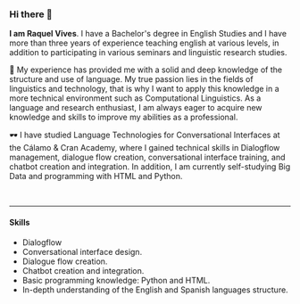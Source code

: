 ### Hi there 👋


<b>I am Raquel Vives</b>. I have a Bachelor's degree in English Studies and I have more than three years of experience teaching english at various levels, in addition to participating in various seminars and linguistic research studies. 

💼 My experience has provided me with a solid and deep knowledge of the structure and use of language. My true passion lies in the fields of linguistics and technology, that is why I want to apply this knowledge in a more technical environment such as Computational Linguistics. As a language and research enthusiast, I am always eager to acquire new knowledge and skills to improve my abilities as a professional.

🕶 I have studied Language Technologies for Conversational Interfaces at the Cálamo & Cran Academy, where I gained technical skills in Dialogflow management, dialogue flow creation, conversational interface training, and chatbot creation and integration. In addition, I am currently self-studying Big Data and programming with HTML and Python. 

<br>
<hr>

<h4>Skills</h4>
<ul style="list-style-type:disc">
  <li>Dialogflow</li>
  <li>Conversational interface design.</li>
  <li>Dialogue flow creation.</li>
  <li>Chatbot creation and integration.</li>
  <li>Basic programming knowledge: Python and HTML.</li>
  <li>In-depth understanding of the English and Spanish languages  structure.</li>
</ul>
